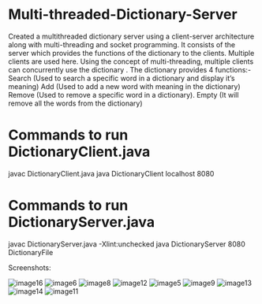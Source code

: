 # Multi-threaded-Dictionary-Server

Created a multithreaded dictionary server using a client-server architecture along with multi-threading and socket programming.
It consists of the server which provides the functions of the dictionary to the clients. Multiple clients are used here. Using the concept of multi-threading, multiple clients can concurrently use the dictionary . The dictionary provides 4 functions:- 
Search (Used to search a specific word in a dictionary and display it’s meaning) 
Add (Used to add a new word with meaning in the dictionary)
Remove (Used to remove a specific word in a dictionary).
Empty (It will remove all the words from the dictionary) 



# Commands to run DictionaryClient.java

javac DictionaryClient.java
java DictionaryClient localhost 8080

# Commands to run DictionaryServer.java

javac DictionaryServer.java -Xlint:unchecked
java DictionaryServer 8080 DictionaryFile

Screenshots:

![image16](https://user-images.githubusercontent.com/47854537/107873679-281f5500-6eda-11eb-98a0-fbdbacff80cd.png)
![image6](https://user-images.githubusercontent.com/47854537/107873680-2b1a4580-6eda-11eb-8db9-90e9c53d7429.png)
![image8](https://user-images.githubusercontent.com/47854537/107873681-2ce40900-6eda-11eb-867f-167443d0b71a.png)
![image12](https://user-images.githubusercontent.com/47854537/107873684-2e153600-6eda-11eb-8f8e-1724fe0d41bf.png)
![image5](https://user-images.githubusercontent.com/47854537/107873686-2fdef980-6eda-11eb-9020-9c8e2c1a9553.png)
![image9](https://user-images.githubusercontent.com/47854537/107873689-32415380-6eda-11eb-9057-e29b68ec7768.png)
![image13](https://user-images.githubusercontent.com/47854537/107873691-33728080-6eda-11eb-812c-8f8760face31.png)
![image14](https://user-images.githubusercontent.com/47854537/107873693-353c4400-6eda-11eb-804c-e71e3eb97842.png)
![image11](https://user-images.githubusercontent.com/47854537/107873694-37060780-6eda-11eb-8ffb-411cb307fb0c.png)

